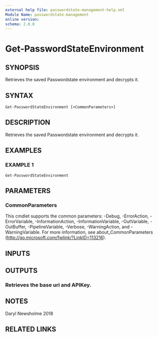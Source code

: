 ```yaml
---
external help file: passwordstate-management-help.xml
Module Name: passwordstate-management
online version:
schema: 2.0.0
---
```


# Get-PasswordStateEnvironment

## SYNOPSIS
Retrieves the saved Passwordstate environment and decrypts it.

## SYNTAX

```
Get-PasswordStateEnvironment [<CommonParameters>]
```

## DESCRIPTION
Retrieves the saved Passwordstate environment and decrypts it.

## EXAMPLES

### EXAMPLE 1
```
Get-PasswordStateEnvironment
```

## PARAMETERS

### CommonParameters
This cmdlet supports the common parameters: -Debug, -ErrorAction, -ErrorVariable, -InformationAction, -InformationVariable, -OutVariable, -OutBuffer, -PipelineVariable, -Verbose, -WarningAction, and -WarningVariable.
For more information, see about_CommonParameters (http://go.microsoft.com/fwlink/?LinkID=113216).

## INPUTS

## OUTPUTS

### Retrieves the base uri and APIKey.

## NOTES
Daryl Newsholme 2018

## RELATED LINKS

